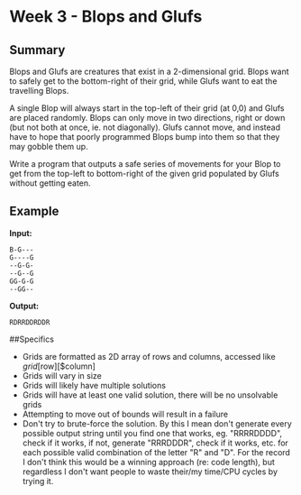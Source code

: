 # Week 3 - Blops and Glufs

## Summary

Blops and Glufs are creatures that exist in a 2-dimensional grid. Blops want to safely get to the
bottom-right of their grid, while Glufs want to eat the travelling Blops.

A single Blop will always start in the top-left of their grid (at 0,0) and Glufs are placed randomly.
Blops can only move in two directions, right or down (but not both at once, ie. not diagonally).
Glufs cannot move, and instead have to hope that poorly programmed Blops bump into them so
that they may gobble them up.

Write a program that outputs a safe series of movements for your Blop to get from the top-left to
bottom-right of the given grid populated by Glufs without getting eaten.

## Example

**Input:**

    B-G---
    G----G
    --G-G-
    --G--G
    GG-G-G
    --GG--

**Output:**

`RDRRDDRDDR`

##Specifics

* Grids are formatted as 2D array of rows and columns, accessed like $grid[$row][$column]
* Grids will vary in size
* Grids will likely have multiple solutions
* Grids will have at least one valid solution, there will be no unsolvable grids
* Attempting to move out of bounds will result in a failure
* Don't try to brute-force the solution. By this I mean don't generate every possible output string until you find one that works, eg. "RRRRDDDD", check if it works, if not, generate "RRRDDDR", check if it works, etc. for each possible valid combination of the letter "R" and "D". For the record I don't think this would be a winning approach (re: code length), but regardless I don't want people to waste their/my time/CPU cycles by trying it.